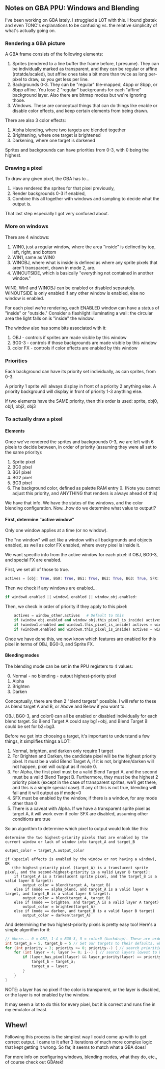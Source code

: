 ## Notes on GBA PPU: Windows and Blending

I've been working on GBA lately. I struggled a LOT with this. I found gbatek and even TONC's explanations to be confusing vs. the relative simplicity of what's actually going on.

### Rendering a GBA picture
A GBA frame consists of the following elements: 

1. Sprites (rendered to a line buffer the frame before, I presume). They can be individually marked as transparent, and they can be regular or affine (rotatde/scaled), but affine ones take a bit more than twice as long per-pixel to draw, so you get less per line.
2. Backgrounds 0-3. They can be "regular" tile-mapped, 4bpp or 8bpp, or 8bpp affine. You lose 2 "regular" backgrounds for each "affine" background layer. Also there are bitmap modes but we're ignoring those.
3. Windows. These are conceptual things that can do things like enable or disable color effects, and keep certain elements from being drawn.

There are also 3 color effects:
1. Alpha blending, where two targets are blended together
2. Brightening, where one target is brightened
3. Darkening, where one target is darkened

Sprites and backgrounds can have priorities from 0-3, with 0 being the highest.

### Drawing a pixel
To draw any given pixel, the GBA has to...
1. Have rendered the sprites for that pixel previously,
2. Render backgrounds 0-3 if enabled,
3. Combine this all together with windows and sampling to decide what the output is.

That last step especially I got very confused about.

### More on windows
There are 4 windows:
1. WIN0, just a regular window, where the area "inside" is defined by top, left, right, and bottom
2. WIN1, same as WIN0
3. WINOBJ, where what is inside is defined as where any sprite pixels that aren't transparent, drawn in mode 2, are.
4. WINOUTSIDE, which is basically "everything not contained in another window."

WIN0, WIn1 and WINOBJ can be enabled or disabled separately. WINOUTSIDE is only enabled if any other window is enabled, else no window is enabled.

For each pixel we're rendering, each ENABLED window can have a status of "inside" or "outside." Consider a flashlight illuminating a wall: the circular area the light falls on is "inside" the window.

The window also has some bits associated with it:

1. OBJ - controls if sprites are made visible by this window
2. BG0-3 - controls if those backgrounds are made visible by this window
3. color FX - controls if color effects are enabled by this window

### Priorities
Each background can have its priority set individually, as can sprites, from 0-3.

A priority 1 sprite will always display in front of a priority 2 anything else. A priority background will display in front of priority 1-3 anything else.

If two elements have the SAME priority, then this order is used: sprite, obj0, obj1, obj2, obj3

### To actually draw a pixel
#### Elements
Once we've rendered the sprites and backgrounds 0-3, we are left with 6 pixels to decide between, in order of priority (assuming they were all set to the same priority):

1. Sprite pixel
2. BG0 pixel
3. BG1 pixel
4. BG2 pixel
5. BG3 pixel
6. The background color, defined as palette RAM entry 0. (Note you cannot adjust this priority, and ANYTHING that renders is always ahead of this)

We have that info. We have the states of the windows, and the color blending configuration. Now...how do we determine what value to output!?

#### First, determine "active window"
Only one window applies at a time (or no window).

The "no window" will act like a window with all backgrounds and objects enabled, as well as color FX enabled, where every pixel is inside it.

We want specific info from the active window for each pixel: if OBJ, BG0-3, and special FX are enabled.

First, we set all of those to true.

```python
actives = [obj: True, BG0: True, BG1: True, BG2: True, BG3: True, SFX: True]
```

Then we check if any windows are enabled...

```python
if window0.enabled || window1.enabled || window_obj.enabled:
```

Then, we check in order of priority if they apply to this pixel:
```python
    actives = window_other.actives   # Default to this
    if (window_obj.enabled and window_obj.this_pixel_is_inside) actives = window_obj.actives
    if (window1.enabled and window1.this_pixel_is_inside) actives = window1.actives
    if (window0.enabled and window0.this_pixel_is_inside) actives = window0.actives
```

Once we have done this, we now know which features are enabled for this pixel in terms of OBJ, BG0-3, and Sprite FX.

#### Blending modes
The blending mode can be set in the PPU registers to 4 values:

0. Normal - no blending - output highest-priority pixel
1. Alpha
2. Brighten
3. Darken

Conceptually, there are then 2 "blend targets" possible. I will refer to these as blend target A and B, or Above and Below if you want to.

OBJ, BG0-3, and color0 can all be enabled or disabled individually for each blend target. So Blend Target A could say bg1+obj, and Blend Target B could be set for b2+bg3.

Before we get into choosing a target, it's important to understand a few things, it simplifies things a LOT:

1. Normal, brighten, and darken only require 1 target
2. For Brighten and Darken, the candidate pixel will be the highest priority pixel. It must be a valid Blend Target A, if it is not, brighten/darken will not happen, pixel will output as if mode 0.
3. For Alpha, the first pixel must be a valid Blend Target A, and the second must be a valid Blend Target B. Furthermore, they must be the highest 2 priority pixels (except in the case of transparent sprites, we'll get there, and this is a simple special case). If any of this is not true, blending will fail and it will output as if mode=0
4. SFX must be enabled by the window, if there is a window, for any mode other than 0
5. There is a caveat with Alpha. If we have a transparent sprite pixel as target A, it will work even if color SFX are disabled, assuming other conditions are true  

So an algorithm to determine which pixel to output would look like this:

```
determine the two highest-priority pixels that are enabled by the current window or lack of window into target_A and target_B

output_color = target_A.output_color

if (special effects is enabled by the window or not having a window), OR
   (the highest-priority pixel (target_A) is a translucent sprite pixel, and the second-highest-priority is a valid Layer B target):
    if (target_A is a translucent sprite pixel, and the target_B is a valid layer B target):
        output_color = blend(target_A, target_B)
    else if (mode == alpha_blend, and target_A is a valid layer A target, and target_B is a valid layer B target):
        output_color = blend(target_A, target_B)
    else if (mode == brighten, and target_A is a valid layer A target)
        output_color = brighten(target_A)
    else if (mode == darken, and target_B is a valid layer B target)
        output_color = darken(target_A)  
```

And determining the two highest-priority pixels is pretty easy too! Here's a simple algorithm for it:
```c
// Where... 0 = OBJ, 1-4 = BG0-3, 5 = color0 (backdrop). These are ordered by priority first
int target_a = 5, target_b = 5 // Set our targets to their defaults, which is color0 (backdrop) 
for (int priority = 3; priority >= 0; priority--) { // search priorities lowest to highest (0=highest) 3, 2, 1, 0
    for (int layer = 4; layer >= 0; i--) { // search layers lowest to highest (0=highest) 4, 3, 2, 1, 0
        if (layer_has_pixel(layer) && layer_priority(layer) == priority)) {
            target_b = target_a;
            target_a = layer;
        }
    }
}

```

NOTE: a layer has no pixel if the color is transparent, or the layer is disabled, or the layer is not enabled by the window.

It may seem a lot to do this for every pixel, but it is correct and runs fine in my emulator at least.

## Whew!

Following this process is the simplest way I could come up with to get correct output. I came to it after 3 iterations of much more complex logic that kept getting it wrong. So far, it seems to match what a GBA does!

For more info on configuring windows, blending modes, what they do, etc., of course check out GBAtek!
